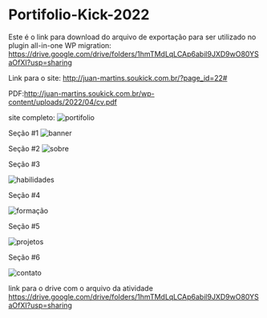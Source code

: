 # Portifolio-Kick-2022

Este é o link para download do arquivo de exportação para ser utilizado no plugin all-in-one WP migration: https://drive.google.com/drive/folders/1hmTMdLqLCAp6abil9JXD9wO80YSaOfXI?usp=sharing


Link para o site: http://juan-martins.soukick.com.br/?page_id=22#


PDF:http://juan-martins.soukick.com.br/wp-content/uploads/2022/04/cv.pdf

site completo:
![portifolio](https://user-images.githubusercontent.com/95050417/161596593-a6294ba1-94e6-47d6-ad8c-afd5eec733d2.png)



Seção #1
![banner](https://user-images.githubusercontent.com/95050417/161593302-13c5c0eb-de34-4812-9bcb-bc63f2e7e252.png)

Seção #2
![sobre](https://user-images.githubusercontent.com/95050417/161593437-9539a68c-9d46-4805-86e7-acb9202c216b.png)

Seção #3

![habilidades](https://user-images.githubusercontent.com/95050417/161595283-20133e2d-3fc4-4b65-9c7d-be3a3394e5f0.png)

Seção #4

![formação](https://user-images.githubusercontent.com/95050417/161595330-c23e5cac-9d8c-487e-a000-0380b93dc8f3.png)

Seção #5

![projetos](https://user-images.githubusercontent.com/95050417/161595363-e79fd2fd-80eb-42c0-a673-04333ee7e0b5.png)

Seção #6

![contato](https://user-images.githubusercontent.com/95050417/161595388-20f47185-a1de-48f7-abf2-c55c27de518a.png)


link para o drive com o arquivo da atividade https://drive.google.com/drive/folders/1hmTMdLqLCAp6abil9JXD9wO80YSaOfXI?usp=sharing
